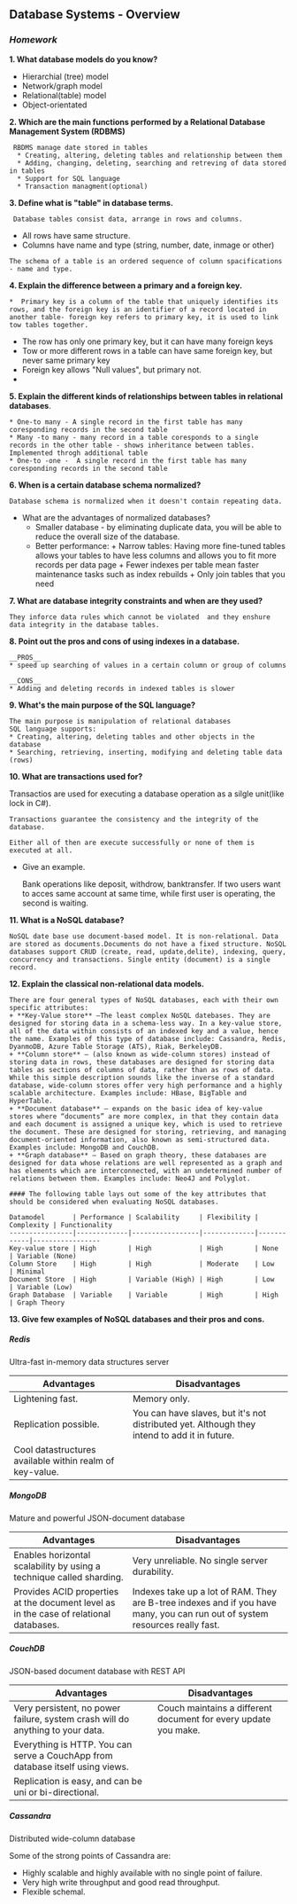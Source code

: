 ## Database Systems - Overview
### _Homework_

**1.  What database models do you know?**
   * Hierarchial (tree) model
   * Network/graph model
   * Relational(table) model
   * Object-orientated
   
**2.  Which are the main functions performed by a Relational Database Management System (RDBMS)**

	 RBDMS manage date stored in tables
      * Creating, altering, deleting tables and relationship between them
      * Adding, changing, deleting, searching and retreving of data stored in tables
      * Support for SQL language
      * Transaction managment(optional)

**3.  Define what is "table" in database terms.**

	 Database tables consist data, arrange in rows and columns. 
   * All rows have same structure. 
   * Columns have name and type (string, number, date, inmage or other) 
   
   	The schema of a table is an ordered sequence of column spacifications - name and type.

**4.  Explain the difference between a primary and a foreign key.**

    *  Primary key is a column of the table that uniquely identifies its rows, and the foreign key is an identifier of a record located in another table- foreign key refers to primary key, it is used to link tow tables together.
   *  The row has only one primary key, but it can have many foreign keys
   *  Tow or more different rows in a table can have same foreign key, but never same primary key
   *  Foreign key allows "Null values", but primary not.
   *  
**5.  Explain the different kinds of relationships between tables in relational databases**.

  
	* One-to many - A single record in the first table has many  coresponding records in the second table
	* Many -to many - many record in a table coresponds to a single records in the other table - shows inheritance between tables. Implemented throgh additional table
	* One-to -one -  A single record in the first table has many  coresponding records in the second table

**6.  When is a certain database schema normalized?**

	Database schema is normalized when it doesn't contain repeating data.
  * What are the advantages of normalized databases?
	  * Smaller database - by eliminating duplicate data, you will be able to reduce the overall size of the database.
      * Better performance:
        	+ Narrow tables: Having more fine-tuned tables allows your tables to have less columns and allows you to fit more records per data page
        	+ Fewer indexes per table mean faster maintenance tasks such as index rebuilds
        	+ Only join tables that you need 

**7.  What are database integrity constraints and when are they used?**

	They inforce data rules which cannot be violated  and they enshure data integrity in the database tables.

**8.  Point out the pros and cons of using indexes in a database.**

	__PROS__
	* speed up searching of values in a certain column or group of columns
	
	__CONS__
	* Adding and deleting records in indexed tables is slower
				
**9.  What's the main purpose of the SQL language?**

	The main purpose is manipulation of relational databases
	SQL language supports:
	* Creating, altering, deleting tables and other objects in the database
	* Searching, retrieving, inserting, modifying and deleting table data (rows)

**10.  What are transactions used for?**

Transactios are used for executing a database operation as a silgle unit(like lock in C#). 

	Transactions guarantee the consistency and the integrity of the database. 
	
	Either all of then are execute successfully or none of them is executed at all.

  * Give an example.

	Bank operations like deposit, withdrow, banktransfer. If two  users want to acces same account at same time, while first user is operating, the second is waiting.

**11.  What is a NoSQL database?**

	NoSQL date base use document-based model. It is non-relational. Data are stored as documents.Documents do not have a fixed structure. NoSQL databases support CRUD (create, read, update,delite), indexing, query, concurrency and transactions. Single entity (document) is a single record. 

**12.  Explain the classical non-relational data models.**

 	There are four general types of NoSQL databases, each with their own specific attributes:
	+ **Key-Value store** –The least complex NoSQL datebases. They are designed for storing data in a schema-less way. In a key-value store, all of the data within consists of an indexed key and a value, hence the name. Examples of this type of database include: Cassandra, Redis, DyanmoDB, Azure Table Storage (ATS), Riak, BerkeleyDB.
	+ **Column store** – (also known as wide-column stores) instead of storing data in rows, these databases are designed for storing data tables as sections of columns of data, rather than as rows of data. While this simple description sounds like the inverse of a standard database, wide-column stores offer very high performance and a highly scalable architecture. Examples include: HBase, BigTable and HyperTable.
	+ **Document database** – expands on the basic idea of key-value stores where “documents” are more complex, in that they contain data and each document is assigned a unique key, which is used to retrieve the document. These are designed for storing, retrieving, and managing document-oriented information, also known as semi-structured data. Examples include: MongoDB and CouchDB.
	+ **Graph database** – Based on graph theory, these databases are designed for data whose relations are well represented as a graph and has elements which are interconnected, with an undetermined number of relations between them. Examples include: Neo4J and Polyglot.

	#### The following table lays out some of the key attributes that should be considered when evaluating NoSQL databases.

	Datamodel       | Performance | Scalability     | Flexibility | Complexity | Functionality
	----------------|-------------|-----------------|-------------|------------|-----------------
	Key-value store | High        | High            | High        | None       | Variable (None)
	Column Store    | High        | High            | Moderate    | Low        | Minimal
	Document Store  | High        | Variable (High) | High        | Low        | Variable (Low)
	Graph Database  | Variable    | Variable        | High        | High       | Graph Theory
	 
**13.  Give few examples of NoSQL databases and their pros and cons.**

##### Redis
Ultra-fast in-memory data structures server

Advantages                                       | Disadvantages
-------------------------------------------------|-------------------------------------------------
Lightening fast. | Memory only.
Replication possible. | You can have slaves, but it's not distributed yet. Although they intend to add it in future.
Cool datastructures available within realm of key-value. | 

##### MongoDB
Mature and powerful JSON-document database

Advantages                                       | Disadvantages
-------------------------------------------------|-------------------------------------------------
Enables horizontal scalability by using a technique called sharding. | Very unreliable. No single server durability.
Provides ACID properties at the document level as in the case of relational databases. | Indexes take up a lot of RAM. They are B-tree indexes and if you have many, you can run out of system resources really fast.


##### CouchDB
JSON-based document database with REST API

Advantages                                       | Disadvantages
-------------------------------------------------|-------------------------------------------------
Very persistent, no power failure, system crash will do anything to your data. | Couch maintains a different document for every update you make.
Everything is HTTP. You can serve a CouchApp from database itself using views. | 
Replication is easy, and can be uni or bi-directional. | 

##### Cassandra
Distributed wide-column database

Some of the strong points of Cassandra are:
* Highly scalable and highly available with no single point of failure.
* Very high write throughput and good read throughput. 
* Flexible schemal. 
	
